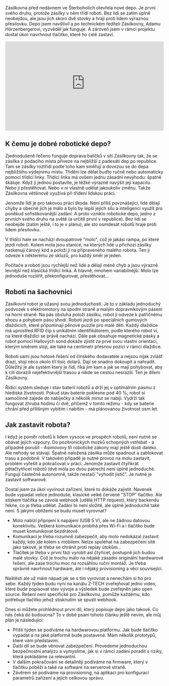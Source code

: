 <!-- dcterms:title = Jak zastavit robotické depo Zásilkovny: Představení projektu -->
<!-- dcterms:abstract = Zásilkovna nedávno otevřela své první robotické depo, kde zásilky místo lidí třídí roboti - nebo alespoň proti lidem hrají přesilovku. Ukážeme si, jak takové depo funguje a také jaký bude můj konstruktérský úkol: vyrobit tlačítko, které ho dokáže celé zastavit. -->
<!-- dcterms:creator = Michal Altair Valášek -->
<!-- x4w:pictureUrl = /perex-pictures/20211118-robodepo-1.jpg -->
<!-- x4w:pictureWidth = 150 -->
<!-- x4w:pictureHeight = 150 -->
<!-- x4w:coverUrl = /cover-pictures/20211118-robodepo-1.jpg -->
<!-- x4w:category = Z-TECH -->
<!-- x4w:category = IT -->
<!-- dcterms:dateAccepted = 2021-11-18 -->

Zásilkovna před nedávnem ve Šterboholích otevřela nové depo. Je první svého druhu, protože zásilky v něm třídí roboti. Bez lidí se zatím úplně neobejdou, ale jsou jich skoro dvě stovky a hrají proti lidem výraznou přesilovku. Depo jsem navštívil a po technickém řediteli Zásilkovny, Adamu Hörzenbergerovi, vyzvěděl jak funguje. A zároveň jsem v rámci projektu dostal úkol: navrhnout tlačítko, které ho celé zastaví.

<div style="position:relative;padding-top:56.25%;">
  <iframe src="https://www.youtube-nocookie.com/embed/oihLfHliR5g" frameborder="0" allowfullscreen allow="accelerometer; autoplay; encrypted-media; gyroscope; picture-in-picture" style="position:absolute;top:0;left:0;width:100%;height:100%;"></iframe>
</div>

## K čemu je dobré robotické depo?

Zjednodušeně řečeno funguje doprava balíčků v síti Zásilkovny tak, že se zásilka z podacího místa přiveze na nejbližší z padesáti dep po republice. Tam se zásilky roztřídí podle toho kam směřují a dovezou se do depa nejbližšího výdejnímu místu. Třídění lze dělat buďto ručně nebo automaticky pomocí třídící linky. Třídící linka má ovšem jednu zásadní nevýhodu: špatně škáluje. Když ji jednou postavíte, je těžké výrazně navýšit její kapacitu. Nebo ji přestěhovat. Nebo v ní vlastně udělat jakoukoliv změnu. Takže Zásilkovna většinově využívá při třídení lidskou práci.

Jenomže lidí je pro takovou práci škoda. Není příliš povznášející, lidé dělají chyby a obecně jich je málo a bylo by lepší jejich sílu a inteligenci využít pro poněkud sofistikovanější zadání. A proto vzniklo robotické depo, jedno z prvních svého druhu na světě (a určitě první v republice). Bez lidí se neobejde (zatím ještě, i to je v plánu), ale sto osmdesát robotů hraje proti lidem přesilovku.

V třídící hale se nachází dvoupatrové "molo", což je jakási rampa, po které jezdí roboti. Kolem mola jsou stanice, na kterých lidé u příchozí zásilky naskenují čárový kód a položí ji na připraveného malého robota. Ten ji odveze k některému ze skluzů, pro každý směr je jeden.

Počítače a roboti jsou rychlejší než lidé a dělají méně chyb a jsou výrazně levnější než klasická třídící linka. A hlavně, mnohem variabilnější. Molo lze jednoduše rozšířit, překonfigurovat, přestěhovat...

## Roboti na šachovnici

Zásilkovní robot je úžasný svou jednoduchostí. Je to v základu jednoduchý podvozek s elektromotory na spodní straně a malým dopravníkovým pásem na horní straně. Na pás obsluha položí zásilku, robot ji odveze k patřičnému shozu a pohybem pásu shodí. Roboti jezdí po speciálních gumových dlaždicích, které připomínají pěnové puzzle pro malé děti. Každý dlaždice má uprostřed RFID čip s unikátním identifikátorem, podle kterého robot ví, na které dlaždici se právě nachází. Dále pak obsahuje magnetické pásky a robot pomocí Hallových sond dokáže zjistit za prvé svou vlastní orientaci, kterým směrem stojí, ale také na centimetr přesnou pozici v rámci dlaždice.

Roboti sami jsou hotové řešení od čínského dodavatele a nejsou nijak zvlášť drazí, stojí něco okolo tří tisíc dolarů. Dají se snadno dokoupit a nahradit. Důležitý je ale systém který je řídí, říká jim kam a jak se mají pohybovat, aby k cíli dorazili nejefektivnější trasou a nikde se cestou nesrazili. Ten je dílem Zásilkovny.

Řídící systém sleduje i stav baterií robotů a drží jej v optimálním pásmu z hlediska životnosti. Pokud stav baterie poklesne pod 40 %, robot si samočinně zajede do nabíječky a několik minut se nabíjí. Vydrží tak fungovat zhruba hodinu či dvě, přičemž v tomto režimu - kdy se baterie chrání před přílišným vybitím i nabitím - má plánovanou životnost osm let.

## Jak zastavit robota?

I když je poměr robotů k lidem vysoce ve prospěch robotů, není nutné se obávat jejich vzpoury. Do pozitronických mozků schopných vstřebat - a případně porušit - Asimovovy tři robotické zákony mají ještě dosti daleko. Ale nehody se stávají. Špatně naložená zásilka může spadnout a zablokovat trasu a podobně. V takovém případě je nutné provoz na molu zastavit, problém vyřešit a pokračovat v práci. Jenomže zastavit čtyřikrát pětačtytřicet robotů (dvě mola po dvou patrech) není úplně jednoduché. Fungují částečně autonomně, takže nestačí "vyhodit jistič". Je nutné je zastavit softwarově.

Dostal jsem za úkol vyvinout zařízení, které to dokáže zajistit. Navenek bude vypadat velice jednoduše, klasické velké červené "STOP" tlačítko. Ale stiskem tlačítka se zavolá webhook (udělá HTTP request), který backendu řekne, co je třeba udělat. Zadání to není složité, ale úplně jednoduché také není. S jakými obtížemi se budu muset vyrovnat?

* Molo nabízí připojení k napájení (USB 5 V), ale ne žádnou datovou konektivitu. Veškerá komunikace probíhá přes Wi-Fi a i tlačítko bude muset komunikovat bezdrátově.
* Komunikaci je třeba rozumně zabezpečit, aby molo nedokázal zastavit každý, kdo jde kolem s mobilem. Nelze spoléhat na zabezpečení sítě jako takové, je třeba se chránit proti replay útokům...
* Tlačítek je třeba v první fázi vyrobit asi čtyřicet, postupně jich budou malé stovky. Což je trochu málo na nějaké zásadní originální hardwarové řešení, ale zase trochu moc na rozsáhlou ruční montáž. Je třeba správně navrhnout hardware, ale i nějaký provisioning a věci související.

Naštěstí ale už mám nápad jak se s tím vyrovnat a nenechám si ho pro sebe. Každý týden budu nyní na kanálu Z-TECH zveřejňovat jedno video, které bude popisovat stav vývoje a výsledek bude zveřejněn jako open source. Rešení není specifické pro Zásilkovnu, pomůže každému, kdo potřebuje tlačítko jehož stisknutím se spustí webhook.

Dnes si můžete prohlédnout první díl, který popisuje depo jako takové. Co nás čeká do budoucna? To v době psaní tohoto článku ještě nevím, ale můj plán je následující:

* Příští týden se podíváme na hardwarovou platformu. Jak bude tlačítko vypadat a na jaké platformě bude postavené. Mám několik prototypů, které vám představím.
* Další díl se bude věnovat zabezpečení. Provedeme jednoduchou bezpečnostní analýzu a vymyslíme, jak si v rámci zadání poradit s riziky, která pokládáme za relevantní.
* V dalším pokračování se detailněji podíváme na firmware, který v tlačítku poběží a také na software na serverové straně.
* Závěrem se podíváme na provisioning, na aplikaci pro konfiguraci parametrů zařízení a jejich celkovou správu.